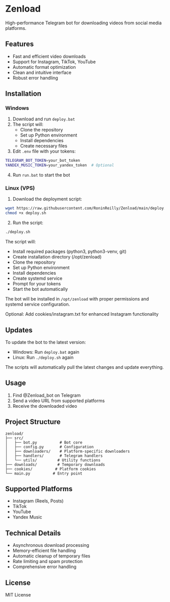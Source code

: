 # Zenload

High-performance Telegram bot for downloading videos from social media platforms.

## Features

- Fast and efficient video downloads
- Support for Instagram, TikTok, YouTube
- Automatic format optimization
- Clean and intuitive interface
- Robust error handling

## Installation

### Windows

1. Download and run `deploy.bat`
2. The script will:
   - Clone the repository
   - Set up Python environment
   - Install dependencies
   - Create necessary files
3. Edit `.env` file with your tokens:
```bash
TELEGRAM_BOT_TOKEN=your_bot_token
YANDEX_MUSIC_TOKEN=your_yandex_token  # Optional
```
4. Run `run.bat` to start the bot

### Linux (VPS)

1. Download the deployment script:
```bash
wget https://raw.githubusercontent.com/RoninReilly/Zenload/main/deploy.sh
chmod +x deploy.sh
```

2. Run the script:
```bash
./deploy.sh
```

The script will:
- Install required packages (python3, python3-venv, git)
- Create installation directory (/opt/zenload)
- Clone the repository
- Set up Python environment
- Install dependencies
- Create systemd service
- Prompt for your tokens
- Start the bot automatically

The bot will be installed in `/opt/zenload` with proper permissions and systemd service configuration.

Optional: Add cookies/instagram.txt for enhanced Instagram functionality

## Updates

To update the bot to the latest version:

- Windows: Run `deploy.bat` again
- Linux: Run `./deploy.sh` again

The scripts will automatically pull the latest changes and update everything.

## Usage

1. Find @Zenload_bot on Telegram
2. Send a video URL from supported platforms
3. Receive the downloaded video

## Project Structure

```
zenload/
├── src/
│   ├── bot.py          # Bot core
│   ├── config.py       # Configuration
│   ├── downloaders/    # Platform-specific downloaders
│   ├── handlers/       # Telegram handlers
│   └── utils/         # Utility functions
├── downloads/         # Temporary downloads
├── cookies/          # Platform cookies
└── main.py          # Entry point
```

## Supported Platforms

- Instagram (Reels, Posts)
- TikTok
- YouTube
- Yandex Music

## Technical Details

- Asynchronous download processing
- Memory-efficient file handling
- Automatic cleanup of temporary files
- Rate limiting and spam protection
- Comprehensive error handling

## License

MIT License
